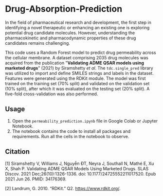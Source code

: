 # Drug-Absorption-Prediction
In the field of pharmaceutical research and development, the first step in identifying a novel therapeutic or enhancing an existing one is exploring potential drug candidate molecules. However, understanding the pharmacokinetic and pharmacodynamic properties of these drug candidates remains challenging.

This code uses a Random Forest model to predict drug permeability across the cellular membrane. A dataset comprising 2035 drug molecules was acquired from the publication "**Validating ADME QSAR models using marketed drugs**" (2021) by Siramshetty *et al*. The ```tdc.single_pred``` library was utilized to import and define SMILES strings and labels in the dataset. Features were generated using the RDKit module. The model was first trained on the training set (70% split) and validated on the validation set (10% split), after which it was evaluated on the testing set (20% split). A five-fold cross-validation was also performed.

## Usage
1. Open the ```permeability_prediction.ipynb``` file in Google Colab or Jupyter Notebook.
2. The notebook contains the code to install all packages and requirements. Run all the cells in the notebook to observe.

## Citation
[1] Siramshetty V, Williams J, Nguyễn ÐT, Neyra J, Southall N, Mathé E, Xu X, Shah P. Validating ADME QSAR Models Using Marketed Drugs. SLAS Discov. 2021 Dec;26(10):1326-1336. doi: 10.1177/24725552211017520. Epub 2021 Jun 26. PMID: 34176369.

[2] Landrum, G. 2010. “RDKit.” Q2. https://www.rdkit.org/.
